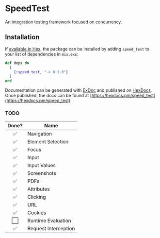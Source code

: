 # SpeedTest

An integration testing framework focused on concurrency.

## Installation

If [available in Hex](https://hex.pm/docs/publish), the package can be installed
by adding `speed_test` to your list of dependencies in `mix.exs`:

```elixir
def deps do
  [
    {:speed_test, "~> 0.1.0"}
  ]
end
```

Documentation can be generated with [ExDoc](https://github.com/elixir-lang/ex_doc)
and published on [HexDocs](https://hexdocs.pm). Once published, the docs can
be found at [https://hexdocs.pm/speed_test](https://hexdocs.pm/speed_test).

### TODO
Done? | Name
:---:| ---
✅| Navigation
✅| Element Selection
✅| Focus
✅| Input
✅| Input Values
✅| Screenshots
✅| PDFs
✅| Attributes
✅| Clicking
✅| URL
✅| Cookies
⬜️| Runtime Evaluation
✅| Request Interception